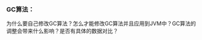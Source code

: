 ### GC算法：
为什么要自己修改GC算法？怎么才能修改GC算法并且应用到JVM中？GC算法的调整会带来什么影响？是否有具体的数据对比？
[]()
[]()
[]()
[]()
[]()
[]()
[]()
[]()
[]()
[]()
